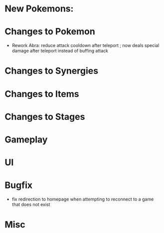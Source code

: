 # New Pokemons:


# Changes to Pokemon
- Rework Abra: reduce attack cooldown after teleport ; now deals special damage after teleport instead of buffing attack

# Changes to Synergies


# Changes to Items

# Changes to Stages

# Gameplay


# UI


# Bugfix
- fix redirection to homepage when attempting to reconnect to a game that does not exist

# Misc



